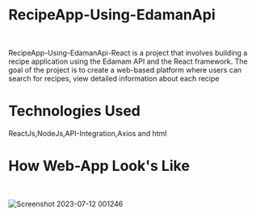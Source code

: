 <h1> RecipeApp-Using-EdamanApi</h1><br>
<p>RecipeApp-Using-EdamanApi-React is a project that involves building a recipe application using the Edamam API and the React framework. The goal of the project is to create a web-based platform where users can search for recipes, view detailed information about each recipe</p>
<h1>Technologies Used</h1>
<p>ReactJs,NodeJs,API-Integration,Axios and html</p>
<h1>How Web-App Look's Like</h1><br>

![Screenshot 2023-07-12 001246](https://github.com/Vamsidhar23/RecipeApp-Using-EdamanApi/assets/125563361/0bbbe3c4-1d62-47f6-8db8-3f8a259b400d)

